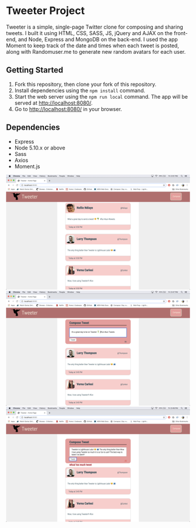 # Tweeter Project

Tweeter is a simple, single-page Twitter clone for composing and sharing tweets. 
I built it using HTML, CSS, SASS, JS, jQuery and AJAX on the front-end, and Node, Express and MongoDB on the back-end.
I used the app Moment to keep track of the date and times when each tweet is posted, along with Randomuser.me to generate new random avatars for each user.


## Getting Started

1. Fork this repository, then clone your fork of this repository.
2. Install dependencies using the `npm install` command.
3. Start the web server using the `npm run local` command. The app will be served at <http://localhost:8080/>.
4. Go to <http://localhost:8080/> in your browser.

## Dependencies

- Express
- Node 5.10.x or above
- Sass
- Axios
- Moment.js



!["Tweeter main page"](https://github.com/juliamoses/tweeter/blob/master/docs/tweeter-main.png)
!["Tweeter counter"](https://github.com/juliamoses/tweeter/blob/master/docs/tweet-counter.png)
!["Tweeter error"](https://github.com/juliamoses/tweeter/blob/master/docs/tweet-error.png)
